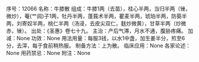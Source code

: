 序号：12066
名称：牛膝散
组成：牛膝1两（去苗），桂心半两，当归半两（锉，微炒），菴(艹闾)子1两，牡丹半两，蓬莪术半两，瞿麦半两，琥珀半两，防葵半两，刘寄奴半两，桃仁半两（汤浸，去皮尖双仁，麸炒微黄），甘草半两（炒微赤，锉）。
出处：《圣惠》卷七十九。
主治：产后气滞，月水不通，腹胁疼痛。
加减：None
功效：None
用法用量：每服3钱，以水1中盏，加生姜半分，煎至6分，去滓，每于食前稍热服。
制备方法：上为散。
临床应用：None
各家论述：None
用药禁忌：None
附注：None
